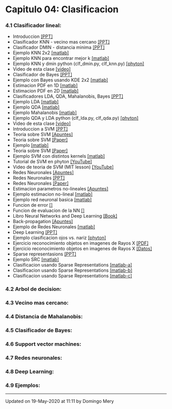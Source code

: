 
# Capitulo 04: Clasificacion
### 4.1 Clasificador lineal:
* Introduccion [[PPT]](https://github.com/domingomery/patrones/blob/master/clases/Cap04_Clasificacion/presentations/PAT04_intro.pptx)
* Clasificador KNN - vecino mas cercano [[PPT]](https://github.com/domingomery/patrones/blob/master/clases/Cap04_Clasificacion/presentations/PAT04_KNN.pptx)
* Clasificador DMIN - distancia minima [[PPT]](https://github.com/domingomery/patrones/blob/master/clases/Cap04_Clasificacion/presentations/PAT04_dmin.pptx)
* Ejemplo KNN 2x2 [[matlab]](https://github.com/domingomery/patrones/blob/master/clases/Cap04_Clasificacion/matlab/PAT04_Classifier_KNN_k2.m)
* Ejemplo KNN para encontrar mejor k [[matlab]](https://github.com/domingomery/patrones/blob/master/clases/Cap04_Clasificacion/matlab/PAT04_Classifier_KNN_val.m)
* Ejemplo KNN y dmin python (clf_dmin.py, clf_knn.py) [[phyton]](https://github.com/domingomery/patrones/blob/master/clases/Cap04_Clasificacion/python/classifiers)
* Video de esta clase [[video]](https://youtu.be/cH-kUai4Boo)
* Clasificador de Bayes [[PPT]](https://github.com/domingomery/patrones/blob/master/clases/Cap04_Clasificacion/presentations/PAT04_Bayes.pptx)
* Ejemplo con Bayes usando KDE 2x2 [[matlab]](https://github.com/domingomery/patrones/blob/master/clases/Cap04_Clasificacion/matlab/PAT04_Classifier_Classifier_Bayes_KDE.m)
* Estimacion PDF en 1D [[matlab]](https://github.com/domingomery/patrones/blob/master/clases/Cap04_Clasificacion/matlab/PAT04_EstimationPDF.m)
* Estimacion PDF en 2D [[matlab]](https://github.com/domingomery/patrones/blob/master/clases/Cap04_Clasificacion/matlab/PAT04_EstimationPDF_2D.m)
* Clasificadores LDA, QDA, Mahalanobis, Bayes [[PPT]](https://github.com/domingomery/patrones/blob/master/clases/Cap04_Clasificacion/presentations/PAT04_LDA.pptx)
* Ejemplo LDA [[matlab]](https://github.com/domingomery/patrones/blob/master/clases/Cap04_Clasificacion/matlab/PAT04_Classifier_LDA.m)
* Ejemplo QDA [[matlab]](https://github.com/domingomery/patrones/blob/master/clases/Cap04_Clasificacion/matlab/PAT04_Classifier_QDA.m)
* Ejemplo Mahalanobis [[matlab]](https://github.com/domingomery/patrones/blob/master/clases/Cap04_Clasificacion/matlab/PAT04_Classifier_Maha.m)
* Ejemplo QDA y LDA python (clf_lda.py, clf_qda.py) [[phyton]](https://github.com/domingomery/patrones/blob/master/clases/Cap04_Clasificacion/python/classifiers)
* Video de esta clase [[video]](https://youtu.be/hecOd7KeSO8)
* Introduccion a SVM [[PPT]](https://github.com/domingomery/patrones/blob/master/clases/Cap04_Clasificacion/presentations/PAT04_SVM.pptx)
* Teoria sobre SVM [[Apuntes]](https://github.com/domingomery/patrones/blob/master/clases/Cap04_Clasificacion/presentations/PAT04_SVM_new.pdf)
* Teoria sobre SVM [[Paper]](https://github.com/domingomery/patrones/blob/master/clases/Cap04_Clasificacion/presentations/PAT04_SVM_Theory.pdf)
* Ejemplo [[matlab]](https://github.com/domingomery/patrones/blob/master/clases/Cap04_Clasificacion/matlab/PAT04_Classifier_SVM.m)
* Teoria sobre SVM [[Paper]](https://github.com/domingomery/patrones/blob/master/clases/Cap04_Clasificacion/papers/PAT04_SupportVectorMachines.pdf)
* Ejemplo SVM con distintos kernels [[matlab]](https://github.com/domingomery/patrones/blob/master/clases/Cap04_Clasificacion/matlab/PAT04_Classifier_SVM_Kernels.m)
* Tutorial de SVM en phyton [[YouTube]](https://www.youtube.com/watch?v=N1vOgolbjSc)
* Video de teoria de SVM (MIT lesson) [[YouTube]](https://www.youtube.com/watch?v=_PwhiWxHK8o)
* Redes Neuronales [[Apuntes]](https://github.com/domingomery/patrones/blob/master/clases/Cap04_Clasificacion/presentations/PAT04_RedesNeuronales_Apuntes.pdf)
* Redes Neuronales [[PPT]](https://github.com/domingomery/patrones/blob/master/clases/Cap04_Clasificacion/presentations/PAT04_NeuralNetworks.pptx)
* Redes Neuronales [[Paper]](https://github.com/domingomery/patrones/blob/master/clases/Cap04_Clasificacion/papers/PAT04_NeuralNetworks.pdf)
* Estimacion parametros no-lineales [[Apuntes]](https://github.com/domingomery/patrones/blob/master/clases/Cap04_Clasificacion/presentations/PAT04_EstimacionLin_NoLin.pdf)
* Ejemplo estimacion no-lineal [[matlab]](https://github.com/domingomery/patrones/blob/master/clases/Cap04_Clasificacion/matlab/PAT04_EstimacionNoLineal.m)
* Ejemplo red neuronal basica [[matlab]](https://github.com/domingomery/patrones/blob/master/clases/Cap04_Clasificacion/matlab/PAT04_basic_nn.m)
* Funcion de error [[]](https://github.com/domingomery/patrones/blob/master/clases/Cap04_Clasificacion/matlab/PAT04_nnerror.m)
* Funcion de evaluacion de la NN [[]](https://github.com/domingomery/patrones/blob/master/clases/Cap04_Clasificacion/matlab/PAT04_nntest.m)
* Libro Neural Networks and Deep Learning [[Book]](https://link.springer.com/book/10.1007%2F978-3-319-94463-0)
* Back-propagation [[Apuntes]](https://github.com/domingomery/patrones/blob/master/clases/Cap04_Clasificacion/presentations/PAT04_BackPropagation.pdf)
* Ejemplo de Redes Neuronales [[matlab]](https://github.com/domingomery/patrones/blob/master/clases/Cap04_Clasificacion/matlab/PAT04_Classifier_NN.m)
* Deep Learning [[PPT]](https://github.com/domingomery/patrones/blob/master/clases/Cap04_Clasificacion/presentations/PAT04_CNN.pptx)
* Ejemplo clasificacion ojos vs. nariz [[phyton]](https://github.com/domingomery/patrones/blob/master/clases/Cap04_Clasificacion/python/eyenose)
* Ejercicio reconocimiento objetos en imagenes de Rayos X [[PDF]](https://github.com/domingomery/patrones/blob/master/clases/Cap04_Clasificacion/presentations/PAT04_EjercicioClassification.pdf)
* Ejercicio reconocimiento objetos en imagenes de Rayos X [[Datos]](https://github.com/domingomery/patrones/blob/master/clases/Cap04_Clasificacion/images/xray.zip)
* Sparse representasions [[PPT]](https://github.com/domingomery/patrones/blob/master/clases/Cap04_Clasificacion/presentations/PAT04_SparseRepresentations.pptx)
* Ejemplo SRC [[matlab]](https://github.com/domingomery/patrones/blob/master/clases/Cap04_Clasificacion/matlab/PAT04_SRC_faces.m)
* Clasificacion usando Sparse Representations [[matlab-a]](https://github.com/domingomery/patrones/blob/master/clases/Cap04_Clasificacion/matlab/PAT04_sparse_classification_a.m)
* Clasificacion usando Sparse Representations [[matlab-b]](https://github.com/domingomery/patrones/blob/master/clases/Cap04_Clasificacion/matlab/PAT04_sparse_classification_b.m)
* Clasificacion usando Sparse Representations [[matlab-c]](https://github.com/domingomery/patrones/blob/master/clases/Cap04_Clasificacion/matlab/PAT04_sparse_classification_c.m)
### 4.2 Arbol de decision:
### 4.3 Vecino mas cercano:
### 4.4 Distancia de Mahalanobis:
### 4.5 Clasificador de Bayes:
### 4.6 Support vector machines:
### 4.7 Redes neuronales:
### 4.8 Deep Learning:
### 4.9 Ejemplos:
---


Updated on 19-May-2020 at 11:11 by Domingo Mery
